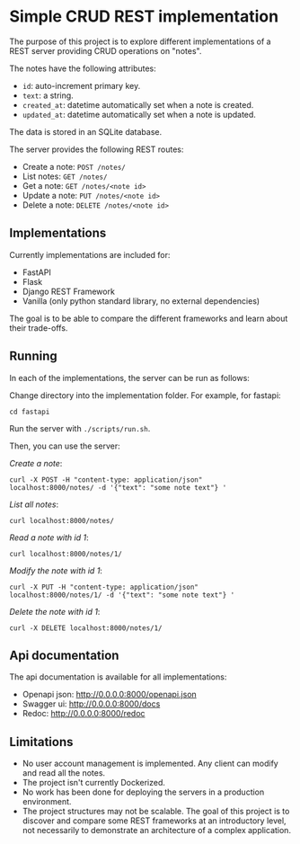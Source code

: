 # Simple CRUD REST implementation

The purpose of this project is to explore different implementations of a REST server providing CRUD operations on "notes".

The notes have the following attributes:
* `id`: auto-increment primary key.
* `text`: a string.
* `created_at`: datetime automatically set when a note is created.
* `updated_at`: datetime automatically set when a note is updated.

The data is stored in an SQLite database.

The server provides the following REST routes:
* Create a note: `POST /notes/`
* List notes: `GET /notes/`
* Get a note: `GET /notes/<note id>`
* Update a note: `PUT /notes/<note id>` 
* Delete a note: `DELETE /notes/<note id>`

## Implementations
Currently implementations are included for:
* FastAPI
* Flask
* Django REST Framework
* Vanilla (only python standard library, no external dependencies)

The goal is to be able to compare the different frameworks and learn about their trade-offs.

## Running


In each of the implementations, the server can be run as follows:

Change directory into the implementation folder. For example, for fastapi:
```
cd fastapi
```


Run the server with `./scripts/run.sh`.

Then, you can use the server:


*Create a note*:
```
curl -X POST -H "content-type: application/json"  localhost:8000/notes/ -d '{"text": "some note text"} '
```

*List all notes*:
```
curl localhost:8000/notes/
```

*Read a note with id 1*:
```
curl localhost:8000/notes/1/
```

*Modify the note with id 1*:
```
curl -X PUT -H "content-type: application/json"  localhost:8000/notes/1/ -d '{"text": "some note text"} '
```

*Delete the note with id 1*:
```
curl -X DELETE localhost:8000/notes/1/
```

## Api documentation
The api documentation is available for all implementations:
* Openapi json: http://0.0.0.0:8000/openapi.json
* Swagger ui: http://0.0.0.0:8000/docs
* Redoc: http://0.0.0.0:8000/redoc

## Limitations
* No user account management is implemented. Any client can modify and read all the notes.
* The project isn't currently Dockerized.
* No work has been done for deploying the servers in a production environment.
* The project structures may not be scalable. The goal of this project is to discover and compare some REST frameworks at an introductory level, not necessarily to demonstrate an architecture of a complex application.


